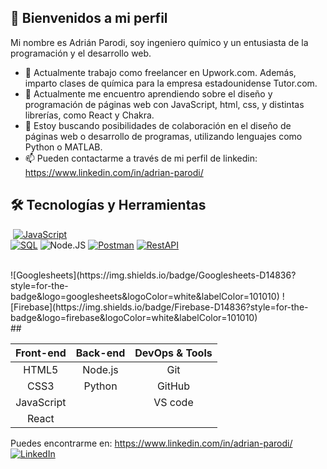 ## 👋 Bienvenidos a mi perfil

Mi nombre es Adrián Parodi, soy ingeniero químico y un entusiasta de la programación y el desarrollo web.
- 🔭 Actualmente trabajo como freelancer en Upwork.com. Además, imparto clases de química para la empresa estadounidense Tutor.com.
- 🌱 Actualmente me encuentro aprendiendo sobre el diseño y programación de páginas web con JavaScript, html, css, y distintas librerías, como React y Chakra.
- 👯 Estoy buscando posibilidades de colaboración en el diseño de páginas web o desarrollo de programas, utilizando lenguajes como Python o MATLAB.
- 📫 Pueden contactarme a través de mi perfil de linkedin: https://www.linkedin.com/in/adrian-parodi/


## 🛠️ Tecnologías y Herramientas
​
[![JavaScript](https://img.shields.io/badge/JavaScript-F7DF1E?style=for-the-badge&logo=javascript&logoColor=white&labelColor=101010)]()
</br>
[![SQL](https://img.shields.io/badge/SQL-4479A1?style=for-the-badge&logo=mysql&logoColor=white&labelColor=101010)]()
![Node.JS](https://img.shields.io/badge/Node.JS-339933?style=for-the-badge&logo=node.js&logoColor=white&labelColor=101010)
[![Postman](https://img.shields.io/badge/postman-999999?style=for-the-badge&logo=postman&logoColor=white&labelColor=101010)]()
[![RestAPI](https://img.shields.io/badge/RestAPI-999999?style=for-the-badge&logo=restapi&logoColor=white&labelColor=101010)]()

</br>
![Googlesheets](https://img.shields.io/badge/Googlesheets-D14836?style=for-the-badge&logo=googlesheets&logoColor=white&labelColor=101010)
![Firebase](https://img.shields.io/badge/Firebase-D14836?style=for-the-badge&logo=firebase&logoColor=white&labelColor=101010)
</br>
​
##

|Front-end  	|Back-end  |DevOps & Tools|
|:------------:|:--------:|:--------:|
|HTML5         |Node.js 	|Git      |
|CSS3          |Python    |GitHub   |				
|JavaScript    |			    |VS code  |
|React	       |          |         |

Puedes encontrarme en: https://www.linkedin.com/in/adrian-parodi/
[![LinkedIn](https://img.shields.io/badge/LinkedIn-adrian--parodi-0077B5?style=for-the-badge&logo=linkedin&logoColor=white&labelColor=101010)](https://www.linkedin.com/in/adrian-parodi/)
